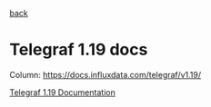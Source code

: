 [back](./README.md)

# Telegraf 1.19 docs

Column: https://docs.influxdata.com/telegraf/v1.19/

[Telegraf 1.19 Documentation](https://docs.influxdata.com/telegraf/v1.19/)